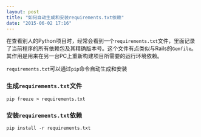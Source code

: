 ```yaml
---
layout: post
title: "如何自动生成和安装requirements.txt依赖"
date: "2015-06-02 17:16"
---
```


在查看别人的Python项目时，经常会看到一个`requirements.txt`文件，里面记录了当前程序的所有依赖包及其精确版本号。这个文件有点类似与Rails的`Gemfile`。其作用是用来在另一台PC上重新构建项目所需要的运行环境依赖。

`requirements.txt`可以通过`pip`命令自动生成和安装

### 生成`requirements.txt`文件

`pip freeze > requirements.txt`

### 安装`requirements.txt`依赖

`pip install -r requirements.txt`
